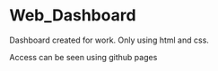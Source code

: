 # Web_Dashboard

Dashboard created for work. 
Only using html and css.

Access can be seen using github pages
